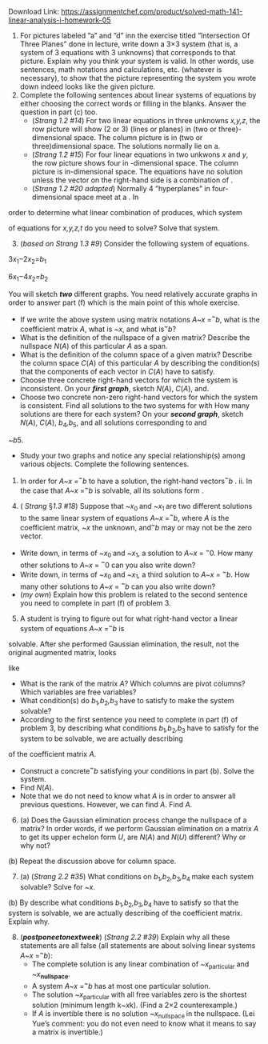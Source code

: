 Download Link: https://assignmentchef.com/product/solved-math-141-linear-analysis-i-homework-05
<br>
<ol>

 <li>For pictures labeled ”a” and ”d” inn the exercise titled ”Intersection Of Three Planes” done in lecture, write down a 3×3 system (that is, a system of 3 equations with 3 unknowns) that corresponds to that picture. Explain why you think your system is valid. In other words, use sentences, math notations and calculations, etc. (whatever is necessary), to show that the picture representing the system you wrote down indeed looks like the given picture.</li>

 <li>Complete the following sentences about linear systems of equations by either choosing the correct words or filling in the blanks. Answer the question in part (c) too.

  <ul>

   <li>(<em>Strang </em><em>1.2 #14</em>) For two linear equations in three unknowns <em>x,y,z</em>, the row picture will show (2 or 3) (lines or planes) in (two or three)-dimensional space. The column picture is in (two or three)dimensional space. The solutions normally lie on a.</li>

   <li>(<em>Strang </em><em>1.2 #15</em>) For four linear equations in two unkwons <em>x </em>and <em>y</em>, the row picture shows four in -dimensional space. The column picture is in-dimensional space. The equations have no solution unless the vector on the right-hand side is a combination of .</li>

   <li>(<em>Strang </em><em>1.2 #20 adapted</em>) Normally 4 ”hyperplanes” in four-dimensional space meet at a . In</li>

  </ul></li>

</ol>

order to determine what linear combination of  produces, which system

of equations for <em>x,y,z,t </em>do you need to solve? Solve that system.

<ol start="3">

 <li>(<em>based on Strang </em><em>1.3 #9</em>) Consider the following system of equations.</li>

</ol>

3<em>x</em><sub>1</sub>−2<em>x</em><sub>2</sub>=<em>b</em><sub>1</sub>

6<em>x</em><sub>1</sub>−4<em>x</em><sub>2</sub>=<em>b</em><sub>2</sub>

You will sketch <strong><em>two </em></strong>different graphs. You need relatively accurate graphs in order to answer part (f) which is the main point of this whole exercise.

<ul>

 <li>If we write the above system using matrix notations <em>A~x </em>=<em><sup>~</sup></em><em>b</em>, what is the coefficient matrix <em>A</em>, what is <em>~x</em>, and what is<em><sup>~</sup></em><em>b</em>?</li>

 <li>What is the definition of the nullspace of a given matrix? Describe the nullspace <em>N</em>(<em>A</em>) of this particular <em>A </em>as a span.</li>

 <li>What is the definition of the column space of a given matrix? Describe the column space <em>C</em>(<em>A</em>) of this particular <em>A </em>by describing the condition(s) that the components of each vector in <em>C</em>(<em>A</em>) have to satisfy.</li>

 <li>Choose three concrete right-hand vectors for which the system is inconsistent. On your <strong><em>first graph</em></strong>, sketch <em>N</em>(<em>A</em>), <em>C</em>(<em>A</em>), and.</li>

 <li>Choose two concrete non-zero right-hand vectors for which the system is consistent. Find all solutions to the two systems for with How many solutions are there for each system? On your <strong><em>second graph</em></strong>, sketch <em>N</em>(<em>A</em>), <em>C</em>(<em>A</em>), <em>b</em><sub>4</sub><em>,b</em><sub>5</sub>, and all solutions corresponding to and</li>

</ul>

<em>~b</em>5.

<ul>

 <li>Study your two graphs and notice any special relationship(s) among various objects. Complete the following sentences.</li>

</ul>

<ol>

 <li>In order for <em>A~x </em>=<em><sup>~</sup></em><em>b </em>to have a solution, the right-hand vectors<em><sup>~</sup></em><em>b </em>. ii. In the case that <em>A~x </em>=<em><sup>~</sup></em><em>b </em>is solvable, all its solutions form .</li>

</ol>

<ol start="4">

 <li>(<em> Strang </em>§<em>1.3 #18</em>) Suppose that <em>~x</em><sub>0 </sub>and <em>~x</em><sub>1 </sub>are two different solutions to the same linear system of equations <em>A~x </em>=<em><sup>~</sup></em><em>b</em>, where <em>A </em>is the coefficient matrix, <em>~x </em>the unknown, and<em><sup>~</sup></em><em>b </em>may or may not be the zero vector.</li>

</ol>

<ul>

 <li>Write down, in terms of <em>~x</em><sub>0 </sub>and <em>~x</em><sub>1</sub>, a solution to <em>A~x </em>= <em><sup>~</sup></em>0. How many other solutions to <em>A~x </em>= <em><sup>~</sup></em>0 can you also write down?</li>

 <li>Write down, in terms of <em>~x</em><sub>0 </sub>and <em>~x</em><sub>1</sub>, a third solution to <em>A~x </em>= <em><sup>~</sup></em><em>b</em>. How many other solutions to <em>A~x </em>= <em><sup>~</sup></em><em>b </em>can you also write down?</li>

 <li>(<em>my own</em>) Explain how this problem is related to the second sentence you need to complete in part (f) of problem 3.</li>

</ul>

<ol start="5">

 <li>A student is trying to figure out for what right-hand vector a linear system of equations <em>A~x </em>=<em><sup>~</sup></em><em>b </em>is</li>

</ol>

solvable. After she performed Gaussian elimination, the result, not the original augmented matrix, looks

like

<ul>

 <li>What is the rank of the matrix <em>A</em>? Which columns are pivot columns? Which variables are free variables?</li>

 <li>What condition(s) do <em>b</em><sub>1</sub><em>,b</em><sub>2</sub><em>,b</em><sub>3 </sub>have to satisfy to make the system solvable?</li>

 <li>According to the first sentence you need to complete in part (f) of problem 3, by describing what conditions <em>b</em><sub>1</sub><em>,b</em><sub>2</sub><em>,b</em><sub>3 </sub>have to satisfy for the system to be solvable, we are actually describing</li>

</ul>

of the coefficient matrix <em>A</em>.

<ul>

 <li>Construct a concrete<em><sup>~</sup></em><em>b </em>satisfying your conditions in part (b). Solve the system.</li>

 <li>Find <em>N</em>(<em>A</em>).</li>

 <li>Note that we do not need to know what <em>A </em>is in order to answer all previous questions. However, we can find <em>A</em>. Find <em>A</em>.</li>

</ul>

<ol start="6">

 <li>(a) Does the Gaussian elimination process change the nullspace of a matrix? In order words, if we perform Gaussian elimination on a matrix <em>A </em>to get its upper echelon form <em>U</em>, are <em>N</em>(<em>A</em>) and <em>N</em>(<em>U</em>) different? Why or why not?</li>

</ol>

(b) Repeat the discussion above for column space.

<ol start="7">

 <li>(a) (<em>Strang </em><em>2.2 #35</em>) What conditions on <em>b</em><sub>1</sub><em>,b</em><sub>2</sub><em>,b</em><sub>3</sub><em>,b</em><sub>4 </sub>make each system solvable? Solve for <em>~x</em>.</li>

</ol>

(b) By describe what conditions <em>b</em><sub>1</sub><em>,b</em><sub>2</sub><em>,b</em><sub>3</sub><em>,b</em><sub>4 </sub>have to satisfy so that the system is solvable, we are actually describing     of the coefficient matrix. Explain why.

<ol start="8">

 <li>(<strong><em>postponeetonextweek</em></strong>) (<em>Strang </em><em>2.2 #39</em>) Explain why all these statements are all false (all statements are about solving linear systems <em>A~x </em>=<em><sup>~</sup></em><em>b</em>):

  <ul>

   <li>The complete solution is any linear combination of <em>~x</em><sub>particular </sub>and <em>~x</em><strong><sub>nullspace</sub></strong>.</li>

   <li>A system <em>A~x </em>=<em><sup>~</sup></em><em>b </em>has at most one particular solution.</li>

   <li>The solution <em>~x</em><sub>particular </sub>with all free variables zero is the shortest solution (minimum length k<em>~x</em>k). (Find a 2×2 counterexample.)</li>

   <li>If <em>A </em>is invertible there is no solution <em>~x</em><sub>nullspace </sub>in the nullspace. (Lei Yue’s comment: you do not even need to know what it means to say a matrix is invertible.)</li>

  </ul></li>

</ol>